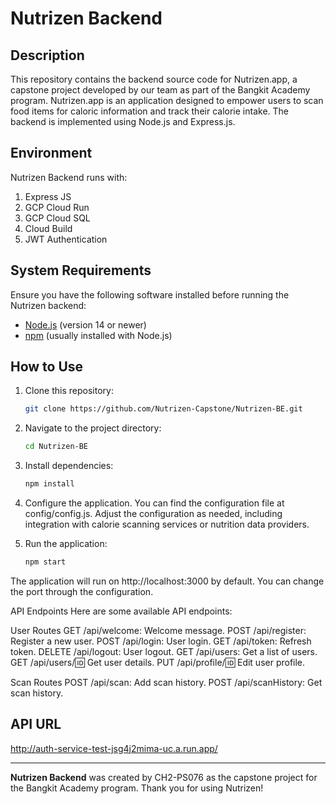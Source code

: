 # Nutrizen Backend

## Description

This repository contains the backend source code for Nutrizen.app, a capstone project developed by our team as part of the Bangkit Academy program. Nutrizen.app is an application designed to empower users to scan food items for caloric information and track their calorie intake. The backend is implemented using Node.js and Express.js.

## Environment

Nutrizen Backend runs with:
1. Express JS
2. GCP Cloud Run
3. GCP Cloud SQL
4. Cloud Build
5. JWT Authentication

## System Requirements

Ensure you have the following software installed before running the Nutrizen backend:

- [Node.js](https://nodejs.org/) (version 14 or newer)
- [npm](https://www.npmjs.com/) (usually installed with Node.js)

## How to Use

1. Clone this repository:

   ```bash
   git clone https://github.com/Nutrizen-Capstone/Nutrizen-BE.git
   
2. Navigate to the project directory:

   ```bash
   cd Nutrizen-BE
   ```
3. Install dependencies:

   ```bash
   npm install
   ```
4. Configure the application. You can find the configuration file at config/config.js. Adjust the configuration as needed, including integration with calorie scanning services or nutrition data providers.

5. Run the application:

   ```bash
   npm start
   ```
The application will run on http://localhost:3000 by default. You can change the port through the configuration.

API Endpoints
Here are some available API endpoints:

User Routes
GET /api/welcome: Welcome message.
POST /api/register: Register a new user.
POST /api/login: User login.
GET /api/token: Refresh token.
DELETE /api/logout: User logout.
GET /api/users: Get a list of users.
GET /api/users/:id: Get user details.
PUT /api/profile/:id: Edit user profile.

Scan Routes
POST /api/scan: Add scan history.
POST /api/scanHistory: Get scan history.

## API URL

http://auth-service-test-jsg4j2mima-uc.a.run.app/



---

**Nutrizen Backend** was created by CH2-PS076 as the capstone project for the Bangkit Academy program. Thank you for using Nutrizen!


